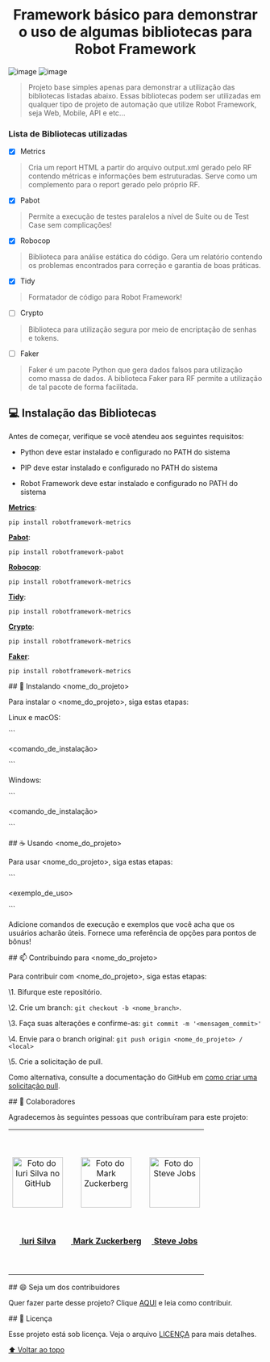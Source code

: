 # <div align="center">Framework básico para demonstrar o uso de algumas bibliotecas para Robot Framework

![image](https://img.shields.io/badge/Python-00c0b5?style=for-the-badge&logo=python&logoColor=ffe46a) ![image](https://img.shields.io/badge/Robot%20Framework-00c0b5?style=for-the-badge&logo=robot%20framework&logoColor=grey)

</div>

> Projeto base simples apenas para demonstrar a utilização das bibliotecas listadas abaixo. Essas bibliotecas podem ser utilizadas em qualquer tipo de projeto de automação que utilize Robot Framework, seja Web, Mobile, API e etc...



### Lista de Bibliotecas utilizadas

- [x] Metrics

> Cria um report HTML a partir do arquivo output.xml gerado pelo RF contendo métricas e informações bem estruturadas. Serve como um complemento para o report gerado pelo próprio RF.

- [x] Pabot

> Permite a execução de testes paralelos a nível de Suite ou de Test Case sem complicações!

- [x] Robocop

> Biblioteca para análise estática do código. Gera um relatório contendo os problemas encontrados para correção e garantia de boas práticas.

- [x] Tidy

> Formatador de código para Robot Framework!

- [ ] Crypto

> Biblioteca para utilização segura por meio de encriptação de senhas e tokens.

- [ ] Faker

> Faker é um pacote Python que gera dados falsos para utilização como massa de dados. A biblioteca Faker para RF permite a utilização de tal pacote de forma facilitada.



## 💻 Instalação das Bibliotecas



Antes de começar, verifique se você atendeu aos seguintes requisitos:

* Python deve estar instalado e configurado no PATH do sistema

* PIP deve estar instalado e configurado no PATH do sistema

* Robot Framework deve estar instalado e configurado no PATH do sistema

**[Metrics](https://github.com/adiralashiva8/robotframework-metrics)**:

```
pip install robotframework-metrics
```

**[Pabot](https://github.com/mkorpela/pabot)**:

```
pip install robotframework-pabot
```

**[Robocop](https://github.com/MarketSquare/robotframework-robocop)**:

```
pip install robotframework-metrics
```

**[Tidy](https://github.com/MarketSquare/robotframework-tidy)**:

```
pip install robotframework-metrics
```

**[Crypto](https://github.com/Snooz82/robotframework-crypto)**:

```
pip install robotframework-metrics
```

**[Faker](https://github.com/guykisel/robotframework-faker)**:

```
pip install robotframework-metrics
```



\## 🚀 Instalando <nome_do_projeto>



Para instalar o <nome_do_projeto>, siga estas etapas:



Linux e macOS:

\```

<comando_de_instalação>

\```



Windows:

\```

<comando_de_instalação>

\```



\## ☕ Usando <nome_do_projeto>



Para usar <nome_do_projeto>, siga estas etapas:



\```

<exemplo_de_uso>

\```



Adicione comandos de execução e exemplos que você acha que os usuários acharão úteis. Fornece uma referência de opções para pontos de bônus!



\## 📫 Contribuindo para <nome_do_projeto>

<!---Se o seu README for longo ou se você tiver algum processo ou etapas específicas que deseja que os contribuidores sigam, considere a criação de um arquivo CONTRIBUTING.md separado--->

Para contribuir com <nome_do_projeto>, siga estas etapas:



\1. Bifurque este repositório.

\2. Crie um branch: `git checkout -b <nome_branch>`.

\3. Faça suas alterações e confirme-as: `git commit -m '<mensagem_commit>'`

\4. Envie para o branch original: `git push origin <nome_do_projeto> / <local>`

\5. Crie a solicitação de pull.



Como alternativa, consulte a documentação do GitHub em [como criar uma solicitação pull](https://help.github.com/en/github/collaborating-with-issues-and-pull-requests/creating-a-pull-request).



\## 🤝 Colaboradores



Agradecemos às seguintes pessoas que contribuíram para este projeto:



<table>

 <tr>

  <td align="center">

​      <a href="#">

​        <img src="https://avatars3.githubusercontent.com/u/31936044" width="100px;" alt="Foto do Iuri Silva no GitHub"/><br>

​    <sub>

​     <b>Iuri Silva</b>

​    </sub>

   </a>

  </td>

  <td align="center">

​      <a href="#">

​        <img src="https://s2.glbimg.com/FUcw2usZfSTL6yCCGj3L3v3SpJ8=/smart/e.glbimg.com/og/ed/f/original/2019/04/25/zuckerberg_podcast.jpg" width="100px;" alt="Foto do Mark Zuckerberg"/><br>

​    <sub>

​     <b>Mark Zuckerberg</b>

​    </sub>

   </a>

  </td>

  <td align="center">

​      <a href="#">

​        <img src="https://miro.medium.com/max/360/0*1SkS3mSorArvY9kS.jpg" width="100px;" alt="Foto do Steve Jobs"/><br>

​    <sub>

​     <b>Steve Jobs</b>

​    </sub>

   </a>

  </td>

 </tr>

</table>





\## 😄 Seja um dos contribuidores<br>



Quer fazer parte desse projeto? Clique [AQUI](CONTRIBUTING.md) e leia como contribuir.



\## 📝 Licença



Esse projeto está sob licença. Veja o arquivo [LICENÇA](LICENSE.md) para mais detalhes.



[⬆ Voltar ao topo](#nome-do-projeto)<br>
